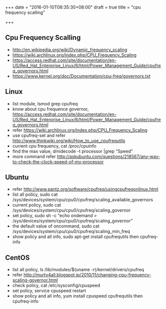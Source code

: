 +++
date = "2016-01-10T08:35:30+08:00"
draft = true
title = "cpu frequency scalling"

+++



## Cpu Frequency Scalling

* <http://en.wikipedia.org/wiki/Dynamic_frequency_scaling>
* <https://wiki.archlinux.org/index.php/CPU_Frequency_Scaling>
* <https://access.redhat.com/site/documentation/en-US/Red_Hat_Enterprise_Linux/6/html/Power_Management_Guide/cpufreq_governors.html>
* <https://www.kernel.org/doc/Documentation/cpu-freq/governors.txt>

## Linux

* list module, lsmod grep cpufreq
* know about cpu frequence governor, <https://access.redhat.com/site/documentation/en-US/Red_Hat_Enterprise_Linux/6/html/Power_Management_Guide/cpufreq_governors.html>
* refer https://wiki.archlinux.org/index.php/CPU_Frequency_Scaling
* use cpufreq-set and refer <http://www.thinkwiki.org/wiki/How_to_use_cpufrequtils>
* current cpu frequency, cat /proc/cpuinfo
* find the max value, dmidecode -t processor |grep “Speed”
* more command refer <http://askubuntu.com/questions/218567/any-way-to-check-the-clock-speed-of-my-processor>

## Ubuntu

* refer http://www.pantz.org/software/cpufreq/usingcpufreqonlinux.html
* list all policy, sudo cat /sys/devices/system/cpu/cpu0/cpufreq/scaling_available_governors
* current policy, sudo cat /sys/devices/system/cpu/cpu0/cpufreq/scaling_governor
* set policy, sudo sh -c “echo ondemand > /sys/devices/system/cpu/cpu0/cpufreq/scaling_governor”
* the default value of oncommand, sudo cat /sys/devices/system/cpu/cpu0/cpufreq/scaling_min_freq
* show policy and all info, sudo apt-get install cpufrequtils then cpufreq-info

## CentOS

* list all policy, ls /lib/modules/$(uname -r)/kernel/drivers/cpufreq
* refer http://murty4all.blogspot.jp/2010/11/changing-cpu-frequency-scaling-governor.html
* check policy, cat /etc/sysconfig/cpuspeed
* set policy, service cpuspeed restart
* show policy and all info, yum install cpuspeed cpufrequtils then cpufreq-info